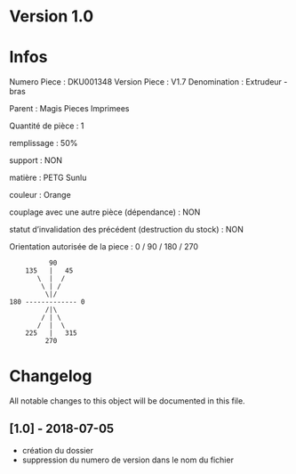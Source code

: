# Version 1.0
# Infos
Numero Piece : DKU001348
Version Piece : V1.7
Denomination : Extrudeur -  bras

Parent : Magis Pieces Imprimees

Quantité de pièce : 1

remplissage : 50%

support : NON

matière : PETG Sunlu

couleur : Orange

couplage avec une autre pièce (dépendance) : NON

statut d’invalidation des précédent (destruction du stock) : NON

Orientation autorisée de la piece : 0 / 90 / 180 / 270
```
          90
    135   |   45
       \  |  /
        \ | /
         \|/
180 ------------- 0
         /|\
        / | \
       /  |  \   
    225   |   315
         270
```
	   
	   
# Changelog
All notable changes to this object will be documented in this file.


## [1.0] - 2018-07-05
- création du dossier
- suppression du numero de version dans le nom du fichier
